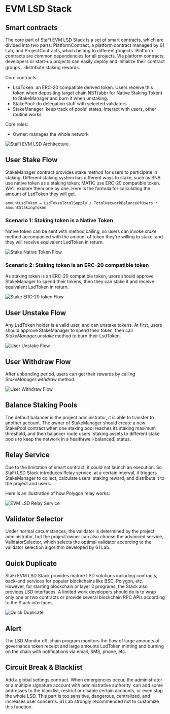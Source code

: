 # EVM LSD Stack

## Smart contracts

The core part of StaFi EVM LSD Stack is a set of smart contracts, which are divided into two parts: PlatformContract, a platform contract managed by 61 Lab, and ProjectContracts, which belong to different projects. Platform contracts are common dependencies for all projects. Via platform contracts, developers or start-up projects can easily deploy and initialize their contract groups，distribute staking rewards.

Core contracts:

- LsdToken: an ERC-20 compatible derived token. Users receive this token when depositing target chain NST(abbr for Native Staking Token) to StakeManager and burn it when unstaking.
- StakePool: do delegation stuff with selected validators
- StakeManager: keep track of pools' states, interact with users, other routine works

Core roles:

- Owner: manages the whole network

![StaFi EVM LSD Architecture](/image/evmlsd_0.png 'StaFi EVM LSD Architecture')

## User Stake Flow

StakeManager contract provides stake method for users to participate in staking. Different staking system has different ways to stake, such as BNB use native token as a staking token; MATIC use ERC-20 compatible token. We'll explore them one by one. Here is the formula for calculating the amount of LsdToken they will get.

`amountLsdToken = LsdTokenTotalSupply / TotalNetworkBalanceOfUsers * amountStakingToken`

### Scenario 1: Staking token is a Native Token

Native token can be sent with method calling, so users can invoke *stake* method accompanied with the amount of token they're willing to stake, and they will receive equivalent LsdToken in return.

![Stake Native Token Flow](/image/evmlsd_1.png 'Stake Native Token Flow')

### Scenario 2: Staking token is an ERC-20 compatible token

As staking token is an ERC-20 compatible token, users should approve StakeManager to spend their tokens, then they can stake it and receive equivalent LsdToken in return.

![Stake ERC-20 token Flow](/image/evmlsd_2.png 'Stake ERC-20 token Flow')

## User Unstake Flow

Any LsdToken holder is a valid user, and can unstake tokens. At first, users should approve StakeManager to spend their token, then call *StakeManager.unstake* method to burn their LsdToken.

![User Unstake Flow](/image/evmlsd_3.png 'User Unstake Flow')

## User Withdraw Flow

After unbonding period, users can get their rewards by calling *StakeManager.withdraw* method.

![User Withdraw Flow](/image/evm_lsd/users_withdraw_flow.png 'User Withdraw Flow')

## Balance Staking Pools

The default balancer is the project administrator, it is able to transfer to another account. The owner of StakeManager should create a new StakePool contract when one staking pool reaches its staking maximum threshold, and then balancer route users' staking assets to different stake pools to keep the network in a health(well-balanced) status.

## Relay Service

Due to the limitation of smart contract, it could not launch an execution. So StaFi LSD Stack introduces Relay service, at a certain interval, it triggers StakeManager to collect, calculate users' staking reward, and distribute it to the project and users.

Here is an illustration of how Polygon relay works:

![EVM LSD Relay Service](/image/evmlsd_4.png 'EVM LSD Relay Service')

## Validator Selector

Under normal circumstances, the validator is determined by the project administrator, but the project owner can also choose the advanced service, ValidatorSelector, which selects the optimal validator according to the validator selection algorithm developed by 61 Lab.

## Quick Duplicate

StaFi EVM LSD Stack provides mature LSD solutions including contracts, back-end services for popular blockchains like BSC, Polygon, etc.  However, for starting blockchain or layer 2 programs, the Stack also provides LSD interfaces. A limited work developers should do is to wrap only one or two contracts or provide several blockchain RPC APIs according to the Stack interfaces.

![Quick Duplicate](/image/evmlsd_6.png 'Quick Duplicate')

## Alert

The LSD Monitor off-chain program monitors the flow of large amounts of governance token receipt and large amounts LsdToken minting and burning on the chain with notifications via email, SMS, phone, etc.

## Circuit Break & Blacklist

Add a global settings contract. When emergencies occur, the administrator or a multiple signature account with administrative authority  can add some addresses to the blacklist, restrict or disable certain accounts, or even stop the whole LSD. This part is too sensitive, dangerous, centralized, and increases user concerns. 61 Lab strongly recommended not to customize this function.